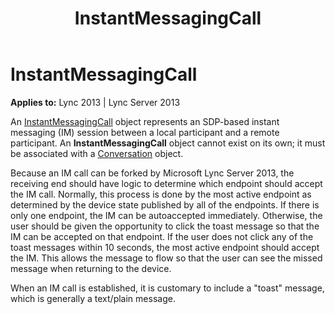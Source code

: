 ﻿---
title: InstantMessagingCall
TOCTitle: InstantMessagingCall
ms:assetid: e3b82993-177c-4c66-b801-b69f17e1e022
ms:mtpsurl: https://msdn.microsoft.com/library/Dn466023(v=office.15)
ms:contentKeyID: 57103016
ms.date: 07/25/2014
mtps_version: v=office.15
---

# InstantMessagingCall


**Applies to:** Lync 2013 | Lync Server 2013

An [InstantMessagingCall](https://msdn.microsoft.com/library/hh161841\(v=office.15\)) object represents an SDP-based instant messaging (IM) session between a local participant and a remote participant. An **InstantMessagingCall** object cannot exist on its own; it must be associated with a [Conversation](https://msdn.microsoft.com/library/hh349224\(v=office.15\)) object.

Because an IM call can be forked by Microsoft Lync Server 2013, the receiving end should have logic to determine which endpoint should accept the IM call. Normally, this process is done by the most active endpoint as determined by the device state published by all of the endpoints. If there is only one endpoint, the IM can be autoaccepted immediately. Otherwise, the user should be given the opportunity to click the toast message so that the IM can be accepted on that endpoint. If the user does not click any of the toast messages within 10 seconds, the most active endpoint should accept the IM. This allows the message to flow so that the user can see the missed message when returning to the device.

When an IM call is established, it is customary to include a "toast" message, which is generally a text/plain message.


